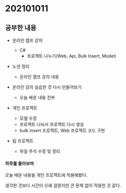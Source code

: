 # 202101011

## 공부한 내용
+ 온라인 캠프 강의
  - C#
    * 프로젝트 나누기(Web, Api, Bulk Insert, Model)

+ 노션 정리
  - 온라인 캠프 강의 내용
  
+ 온라인 강의 실습한 것 다시 만들어보기
  - 오늘 배운 내용 전부
    
+ 개인 프로젝트
  - 모델 수정
  - 프로젝트 나눠서 프로젝트 다시 생성
  - bulk Insert 프로젝트, Web 프로젝트 코드 구현

+ 팀 프로젝트
  - 파일 주석 수정 및 정리
    
#### 하루를 돌아보며
오늘 배운 내용을 개인 프로젝트에 적용해봤다.

생각한 것보다 시간이 오래 걸렸지만 큰 문제 없이 적용한 것 같다.

